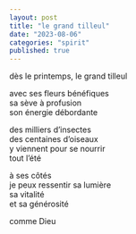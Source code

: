 ```yaml
---
layout: post
title: "le grand tilleul"
date: "2023-08-06"
categories: "spirit"
published: true
---
```


dès le printemps, le grand tilleul  

avec ses fleurs bénéfiques  
sa sève à profusion  
son énergie débordante  

des milliers d’insectes  
des centaines d’oiseaux  
y viennent pour se nourrir  
tout l’été  

à ses côtés  
je peux ressentir sa lumière  
sa vitalité  
et sa générosité  

comme Dieu  
